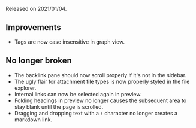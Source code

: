 Released on 2021/01/04.

## Improvements

- Tags are now case insensitive in graph view.

## No longer broken

- The backlink pane should now scroll properly if it's not in the sidebar.
- The ugly flair for attachment file types is now properly styled in the file explorer.
- Internal links can now be selected again in preview.
- Folding headings in preview no longer causes the subsequent area to stay blank until the page is scrolled.
- Dragging and dropping text with a `:` character no longer creates a markdown link.

